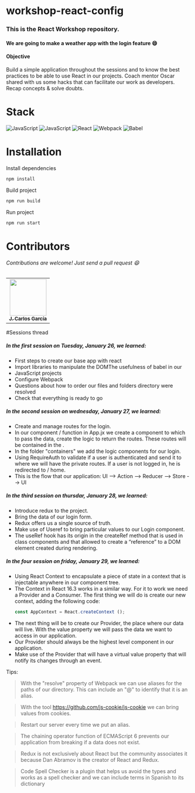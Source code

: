 # workshop-react-config

### This is the React Workshop repository.

#### We are going to make a weather app with the login feature :smile:

#### Objective

Build a simple application throughout the sessions and to know the best practices to be able to use React in our projects. 
Coach mentor Oscar shared with us some hacks that can facilitate our work as developers.
Recap concepts & solve doubts.  

# Stack
![JavaScript](https://img.shields.io/badge/_-Platzi-292e33?style=flat-square&logo=platzi&logoColor=fff)
![JavaScript](https://img.shields.io/badge/_-JavaScript-292e33?style=flat-square&logo=javascript&logoColor=fff)
![React](https://img.shields.io/badge/_-React-292e33?style=flat-square&logo=React&logoColor=fff)
![Webpack](https://img.shields.io/badge/_-Webpack-292e33?style=flat-square&logo=webpack&logoColor=white)
![Babel](https://img.shields.io/badge/_-Babel-292e33?style=flat-square&logo=Babel&logoColor=white)

# Installation
Install dependencies
```bash
npm install
```
Build project
```bash
npm run build
```
Run project
```bash
npm run start
```

# Contributors
###### Contributions are welcome! Just send a pull request :smile: 

<table>
  <tr>
    <td align="center"><a href="https://jcmexdev-blog.herokuapp.com/"><img src="https://avatars.githubusercontent.com/u/24815945?v=4" width="100px;" alt=""/><br /><sub><b>J. Carlos García</b></sub></a></td>
  </tr>
</table>

#Sessions thread

##### In the first session on Tuesday, January 26, we learned:

- First steps to create our base app with react
- Import libraries to manipulate the DOMThe usefulness of babel in our 
- JavaScript projects
- Configure Webpack
- Questions about how to order our files and folders directory were resolved
- Check that everything is ready to go

##### In the second session on wednesday, January 27, we learned:

- Create and manage routes for the login.
- In our component / function in App.jx we create a component to which to pass the data, create the logic to return the routes. These routes will be contained in the <BrowseRouter>.
- In the folder "containers" we add the logic components for our login.
- Using RequireAuth to validate if a user is authenticated and send it to <RequireAuth> where we will have the private routes. If a user is not logged in, he is redirected to / home.
- This is the flow that our application: UI --> Action --> Reducer --> Store --> UI

##### In the third session on thursdar, January 28, we learned:

- Introduce redux to the project.
- Bring the data of our login form.
- Redux offers us a single source of truth.
- Make use of Useref to bring particular values to our Login component.
- The useRef hook has its origin in the createRef method that is used in class components and that allowed to create a “reference” to a DOM element created during rendering.

##### In the four session on friday, January 29, we learned:

- Using React Context to encapsulate a piece of state in a context that is injectable anywhere in our component tree.
- The Context in React 16.3 works in a similar way. For it to work we need a Provider and a Consumer. The first thing we will do is create our new context, adding the following code:
  ```javascript
  const AppContext = React.createContext ();
  ```
- The next thing will be to create our Provider, the place where our data will live. With the value property we will pass the data we want to access in our application.
- Our Provider should always be the highest level component in our application.
- Make use of the Provider that will have a virtual value property that will notify its changes through an event.

Tips:

> With the "resolve" property of Webpack we can use aliases for the paths of our directory. This can include an "@" to identify that it is an alias.

> With the tool https://github.com/js-cookie/js-cookie we can bring values from cookies.

> Restart our server every time we put an alias.

> The chaining operator function of ECMAScript 6 prevents our application from breaking if a data does not exist.

> Redux is not exclusively about React but the community associates it because Dan Abramov is the creator of React and Redux.

> Code Spell Checker is a plugin that helps us avoid the types and works as a spell checker and we can include terms in Spanish to its dictionary
